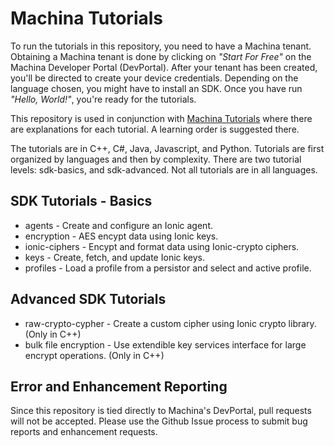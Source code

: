 # Machina Tutorials
To run the tutorials in this repository, you need to have a Machina tenant. Obtaining a Machina tenant is done by clicking on *"Start For Free"* on the Machina Developer Portal (DevPortal). After your tenant has been created, you'll be directed to create your device credentials. Depending on the language chosen, you might have to install an SDK.  Once you have run *"Hello, World!"*, you're ready for the tutorials.

This repository is used in conjunction with [Machina Tutorials](https://dev.ionic.com/tutorials) where there are explanations for each tutorial.  A learning order is suggested there.

The tutorials are in C++, C#, Java, Javascript, and Python. Tutorials are first organized by
languages and then by complexity.  There are two tutorial levels: sdk-basics, and sdk-advanced.
Not all tutorials are in all languages.

## SDK Tutorials - Basics

* agents - Create and configure an Ionic agent.
* encryption - AES encypt data using Ionic keys.
* ionic-ciphers - Encypt and format data using Ionic-crypto ciphers.
* keys - Create, fetch, and update Ionic keys.
* profiles - Load a profile from a persistor and select and active profile.

## Advanced SDK Tutorials

* raw-crypto-cypher - Create a custom cipher using Ionic crypto library. (Only in C++)
* bulk file encryption - Use extendible key services interface for large encrypt operations.  (Only in C++)

## Error and Enhancement Reporting
Since this repository is tied directly to Machina's DevPortal, pull requests will not be accepted.  Please use the Github Issue process to submit bug reports and enhancement requests.
